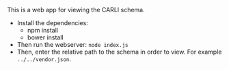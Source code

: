 
This is a web app for viewing the CARLI schema.

* Install the dependencies:
  * npm install
  * bower install
* Then run the webserver: `node index.js`
* Then, enter the relative path to the schema in order to view. For example `../../vendor.json`.
